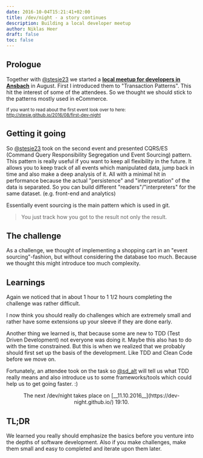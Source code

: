 ```yaml
---
date: 2016-10-04T15:21:41+02:00
title: /dev/night - a story continues
description: Building a local developer meetup
author: Niklas Heer
draft: false
toc: false
---
```


## Prologue

Together with [@stesie23](https://twitter.com/stesie23) we started a [**local meetup for developers in Ansbach**](https://dev-night.github.io/) in August. First I introduced them to "Transaction Patterns". This hit the interest of some of the attendees. So we thought we should stick to the patterns mostly used in eCommerce.

<small>If you want to read about the first event look over to here: http://stesie.github.io/2016/08/first-dev-night</small>

## Getting it going

So [@stesie23](https://twitter.com/stesie23) took on the second event and presented CQRS/ES (Command Query Responsibility Segregation und Event Sourcing) pattern. This pattern is really useful if you want to keep all flexibility in the future.
It allows you to keep track of all events which manipulated data, jump back in time and also make a deep analysis of it.
All with a minimal hit in performance because the actual "persistence" and "interpretation" of the data is separated. So you can build different "readers"/"interpreters" for the same dataset. (e.g. front-end and analytics)

Essentially event sourcing is the main pattern which is used in git.

<blockquote>
    You just track how you got to the result not only the result.
</blockquote>

## The challenge

As a challenge, we thought of implementing a shopping cart in an "event sourcing"-fashion, but without considering the database too much. Because we thought this might introduce too much complexity.

## Learnings

Again we noticed that in about 1 hour to 1 1/2 hours completing the challenge was rather difficult.

I now think you should really do challenges which are extremely small and rather have some extensions up your sleeve if they are done early.

Another thing we learned is, that because some are new to TDD (Test Driven Development) not everyone was doing it. Maybe this also has to do with the time constrained. But this is when we realized that we probably should first set up the basis of the development. Like TDD and Clean Code before we move on.

Fortunately, an attendee took on the task so [@sd_alt](https://twitter.com/sd_alt) will tell us what TDD really means and also introduce us to some frameworks/tools which could help us to get going faster. :)

<center>
    <figure>
        <a href="/assets/images/2016-10-04/brace.jpg"><img src="/assets/images/2016-10-04/brace.jpg" alt=""></a>
        <figcaption>The next /dev/night takes place on [__11.10.2016__](https://dev-night.github.io/) 19:10.</figcaption>
    </figure>
</center>

## TL;DR

We learned you really should emphasize the basics before you venture into the depths of software development. Also if you make challenges, make them small and easy to completed and iterate upon them later.
